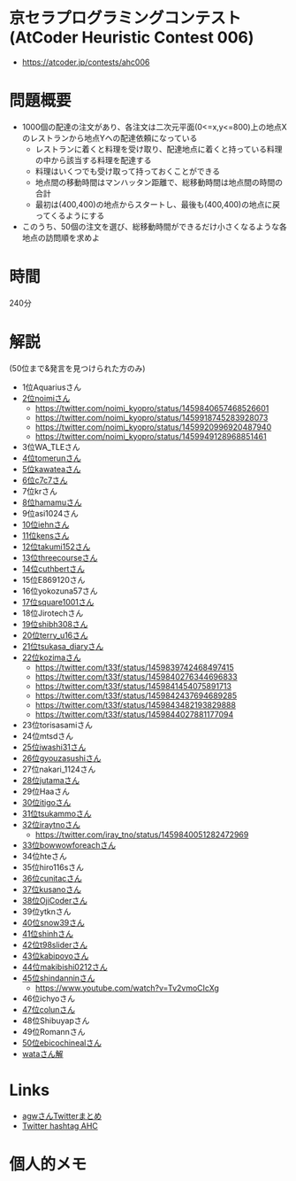 # 京セラプログラミングコンテスト(AtCoder Heuristic Contest 006)
- https://atcoder.jp/contests/ahc006

# 問題概要
- 1000個の配達の注文があり、各注文は二次元平面(0<=x,y<=800)上の地点Xのレストランから地点Yへの配達依頼になっている
  - レストランに着くと料理を受け取り、配達地点に着くと持っている料理の中から該当する料理を配達する
  - 料理はいくつでも受け取って持っておくことができる
  - 地点間の移動時間はマンハッタン距離で、総移動時間は地点間の時間の合計
  - 最初は(400,400)の地点からスタートし、最後も(400,400)の地点に戻ってくるようにする
- このうち、50個の注文を選び、総移動時間ができるだけ小さくなるような各地点の訪問順を求めよ

# 時間
240分

# 解説
(50位まで&発言を見つけられた方のみ)

- 1位Aquariusさん
- [2位noimiさん](https://twitter.com/noimi_kyopro/status/1459839209464762373)
  - https://twitter.com/noimi_kyopro/status/1459840657468526601
  - https://twitter.com/noimi_kyopro/status/1459918745283928073
  - https://twitter.com/noimi_kyopro/status/1459920996920487940
  - https://twitter.com/noimi_kyopro/status/1459949128968851461
- 3位WA_TLEさん
- [4位tomerunさん](https://twitter.com/tomerun/status/1459840216932712449)
- [5位kawateaさん](https://twitter.com/kawatea03/status/1459840905482240000)
- [6位c7c7さん](https://twitter.com/C7C7LL/status/1459839493377171457)
- 7位krさん
- [8位hamamuさん](https://twitter.com/hamamu_kyopro/status/1459842859079589889)
- 9位asi1024さん
- [10位iehnさん](https://twitter.com/arimasenu/status/1459839073485410312)
- [11位kensさん](https://twitter.com/kens_kyopro/status/1459841740333285376)
- [12位takumi152さん](https://twitter.com/takumi152/status/1459840518389911552)
- [13位threecourseさん](https://twitter.com/threecourse/status/1459839438989656069)
- [14位cuthbertさん](https://twitter.com/ethylene_66/status/1459842462001016832)
- 15位E869120さん
- 16位yokozuna57さん
- [17位square1001さん](https://twitter.com/square10011/status/1459841650155393026)
- 18位Jirotechさん
- [19位shibh308さん](https://twitter.com/shibh308/status/1459839246836330497)
- [20位terry_u16さん](https://twitter.com/terry_u16/status/1459839669798338560)
- [21位tsukasa_diaryさん](https://twitter.com/tsukasa__diary/status/1459839733715304448)
- [22位kozimaさん](https://twitter.com/t33f/status/1459839346966597637)
  - https://twitter.com/t33f/status/1459839742468497415
  - https://twitter.com/t33f/status/1459840276344696833
  - https://twitter.com/t33f/status/1459841454075891713
  - https://twitter.com/t33f/status/1459842437694689285
  - https://twitter.com/t33f/status/1459843482193829888
  - https://twitter.com/t33f/status/1459844027881177094
- 23位torisasamiさん
- 24位mtsdさん
- [25位iwashi31さん](https://twitter.com/iwashi31/status/1459838941360656385)
- [26位gyouzasushiさん](https://twitter.com/gyoooouzasushi/status/1459841422778339328)
- 27位nakari_1124さん
- [28位jutamaさん](https://twitter.com/jutama11952680/status/1459845123588517888)
- 29位Haaさん
- [30位itigoさん](https://twitter.com/itigo_purokonn/status/1459839928536240130)
- [31位tsukammoさん](https://twitter.com/tsukammo/status/1459839888547663874)
- [32位iraytnoさん](https://twitter.com/iray_tno/status/1459883622249353216)
  - https://twitter.com/iray_tno/status/1459840051282472969
- [33位bowwowforeachさん](https://twitter.com/bowwowforeach/status/1459841231207370755)
- 34位hteさん
- 35位hiro116sさん
- [36位cunitacさん](https://twitter.com/CUteNeuron/status/1459842817103384581)
- [37位kusanoさん](https://twitter.com/kusano_k/status/1459840275178610688)
- [38位OjiCoderさん](https://twitter.com/AtOjiCoder/status/1459844820600598533)
- 39位ytknさん
- [40位snow39さん](https://twitter.com/snow39_y/status/1459842731778330627)
- [41位shinhさん](https://twitter.com/shinh/status/1459858681122615296)
- [42位t98sliderさん](https://twitter.com/298slider/status/1459841416536854534)
- [43位kabipoyoさん](https://twitter.com/kabipoyo/status/1459841155978473477)
- [44位makibishi0212さん](https://twitter.com/0xff00ff00/status/1459841524196261888)
- [45位shindanninさん](https://twitter.com/nico_shindannin/status/1459841082884190213)
  - https://www.youtube.com/watch?v=Tv2vmoCIcXg
- 46位ichyoさん
- [47位colunさん](https://twitter.com/colun/status/1459846244847677452)
- 48位Shibuyapさん
- 49位Romannさん
- [50位ebicochinealさん](https://twitter.com/ebicochineal/status/1459837554685976583)
- [wataさん解](https://twitter.com/wata_orz/status/1459840344062050304)

# Links
- [agwさんTwitterまとめ](https://togetter.com/li/1802420)
- [Twitter hashtag AHC](https://twitter.com/hashtag/AHC)

# 個人的メモ

